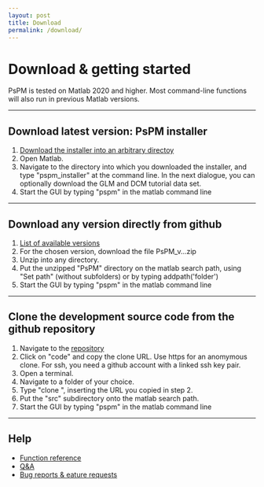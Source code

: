 ```yaml
---
layout: post
title: Download
permalink: /download/
---
```


# Download & getting started

PsPM is tested on Matlab 2020 and higher. Most command-line functions will also run in previous Matlab versions.

---
## Download latest version: PsPM installer

1. <a href="https://github.com/bachlab/PsPM/raw/develop/src/helper/pspm_installer.m" download>Download the installer into an arbitrary directoy</a>
2. Open Matlab.
3. Navigate to the directory into which you downloaded the installer, and type "pspm_installer" at the command line. In the next dialogue, you can optionally download the GLM and DCM tutorial data set.
4. Start the GUI by typing "pspm" in the matlab command line

---

## Download any version directly from github

1. [List of available versions](https://github.com/bachlab/PsPM/releases)
2. For the chosen version, download the file PsPM_v...zip
3. Unzip into any directory.
4. Put the unzipped "PsPM" directory on the matlab search path, using "Set path" (without subfolders) or by typing addpath('folder')
5. Start the GUI by typing "pspm" in the matlab command line

---

## Clone the development source code from the github repository

1. Navigate to the [repository](https://github.com/bachlab/PsPM)
2. Click on "code" and copy the clone URL. Use https for an anomymous clone. For ssh, you need a github account with a linked ssh key pair.
3. Open a terminal.
4. Navigate to a folder of your choice.
5. Type "clone <URL>", inserting the URL you copied in step 2. 
6. Put the "src" subdirectory onto the matlab search path.
7. Start the GUI by typing "pspm" in the matlab command line

---

## Help
* [Function reference](https://bachlab.github.io/PsPM/ref/)
* [Q&A](https://github.com/bachlab/PsPM/issues)
* [Bug reports & eature requests](https://github.com/bachlab/PsPM/discussions)